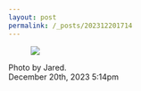 ```yaml
---
layout: post
permalink: /_posts/202312201714
---
```


<div class="npf_row"><figure class="tmblr-full" data-orig-height="3024" data-orig-width="4032"><img src="https://64.media.tumblr.com/64a3c12ad1b83e9c40b07a109ab2bcb7/ff115e8d5f2b3827-18/s640x960/e48cf44d5467b77f498ee3ea3bbdefb3d29af58f.jpg" data-orig-height="3024" data-orig-width="4032" srcset="https://64.media.tumblr.com/64a3c12ad1b83e9c40b07a109ab2bcb7/ff115e8d5f2b3827-18/s75x75_c1/e73721874d711dd4e0b1fc04c0b6bf00d08f454a.jpg 75w, https://64.media.tumblr.com/64a3c12ad1b83e9c40b07a109ab2bcb7/ff115e8d5f2b3827-18/s100x200/386b7b311c3212449406b749700a372ed4a0c78e.jpg 100w, https://64.media.tumblr.com/64a3c12ad1b83e9c40b07a109ab2bcb7/ff115e8d5f2b3827-18/s250x400/7827ae1415638e60a292b2a340ca80d64fd0f5d2.jpg 250w, https://64.media.tumblr.com/64a3c12ad1b83e9c40b07a109ab2bcb7/ff115e8d5f2b3827-18/s400x600/7a15a8c48db90299ed060b6f41fbfbb0ec2f1db6.jpg 400w, https://64.media.tumblr.com/64a3c12ad1b83e9c40b07a109ab2bcb7/ff115e8d5f2b3827-18/s500x750/07078f20f64e66ac69e6453be1418c8a5f13b87c.jpg 500w, https://64.media.tumblr.com/64a3c12ad1b83e9c40b07a109ab2bcb7/ff115e8d5f2b3827-18/s540x810/20a828a946c5eb8a399ad98699235eb4825eb820.jpg 540w, https://64.media.tumblr.com/64a3c12ad1b83e9c40b07a109ab2bcb7/ff115e8d5f2b3827-18/s640x960/e48cf44d5467b77f498ee3ea3bbdefb3d29af58f.jpg 640w, https://64.media.tumblr.com/64a3c12ad1b83e9c40b07a109ab2bcb7/ff115e8d5f2b3827-18/s1280x1920/f9d8bc18007d1ef771de77c26deeb926dc4c5aa3.jpg 1280w, https://64.media.tumblr.com/64a3c12ad1b83e9c40b07a109ab2bcb7/ff115e8d5f2b3827-18/s2048x3072/8e3ffa6f1f8397afddf1fbe3a374a63aa5bcc449.jpg 2048w" sizes="(max-width: 1280px) 100vw, 1280px"/></figure></div>Photo by Jared.



<div id="footer">
<span id="timestamp"> December 20th, 2023 5:14pm </span>
</div>
